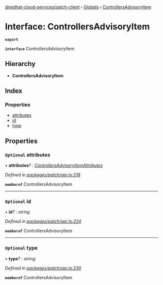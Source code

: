 [@redhat-cloud-services/patch-client](../README.md) › [Globals](../globals.md) › [ControllersAdvisoryItem](controllersadvisoryitem.md)

# Interface: ControllersAdvisoryItem

**`export`** 

**`interface`** ControllersAdvisoryItem

## Hierarchy

* **ControllersAdvisoryItem**

## Index

### Properties

* [attributes](controllersadvisoryitem.md#optional-attributes)
* [id](controllersadvisoryitem.md#optional-id)
* [type](controllersadvisoryitem.md#optional-type)

## Properties

### `Optional` attributes

• **attributes**? : *[ControllersAdvisoryItemAttributes](controllersadvisoryitemattributes.md)*

*Defined in [packages/patch/api.ts:218](https://github.com/leSamo/javascript-clients/blob/8e7ff04/packages/patch/api.ts#L218)*

**`memberof`** ControllersAdvisoryItem

___

### `Optional` id

• **id**? : *string*

*Defined in [packages/patch/api.ts:224](https://github.com/leSamo/javascript-clients/blob/8e7ff04/packages/patch/api.ts#L224)*

**`memberof`** ControllersAdvisoryItem

___

### `Optional` type

• **type**? : *string*

*Defined in [packages/patch/api.ts:230](https://github.com/leSamo/javascript-clients/blob/8e7ff04/packages/patch/api.ts#L230)*

**`memberof`** ControllersAdvisoryItem
